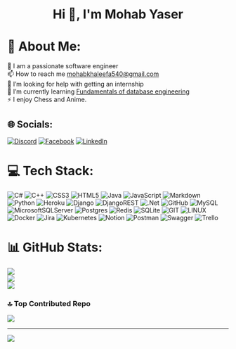 <h1 align="center">Hi 👋, I'm Mohab Yaser</h1>

# 💫 About Me:
🔭 I am a passionate software engineer<br> 📫 How to reach me mohabkhaleefa540@gmail.com<br>🤝 I’m looking for help with getting an internship<br>🌱 I’m currently learning [Fundamentals of database engineering](https://www.googleadservices.com/pagead/aclk?sa=L&ai=DChcSEwi7yIey_ZaBAxXfk2gJHfBECXkYABAAGgJ3Zg&ase=2&gclid=Cj0KCQjwxuCnBhDLARIsAB-cq1pisey_NW8d0du9O6GvT3d148cB-hYG5mV0e9MLE428hVF3RfY2ku0aAvGvEALw_wcB&ohost=www.google.com&cid=CAESa-D2ua9ugSh4kFj8Wz-76Z2cU15IUhk0UiM_ZYiTugxgr1on8Sne6gLihdXHDZ6gj8ge9k6R4oC60HGOODtPEVv7MUcJ0FkUoan8E-Mrmm7ZQG6D5XO1pJ-xbdsE25sAIbmyqQ1-pCsL-d6k&sig=AOD64_3ZHN87CWEA8EZ4mmzzDs5EU-M_yQ&q&nis=4&adurl&ved=2ahUKEwjz5YCy_ZaBAxXyeqQEHf04BhMQ0Qx6BAgNEAE)<br>⚡ I enjoy Chess and Anime.<br>


## 🌐 Socials:
[![Discord](https://img.shields.io/badge/Discord-%237289DA.svg?logo=discord&logoColor=white)](https://discord.gg/https://discord.gg/6199) [![Facebook](https://img.shields.io/badge/Facebook-%231877F2.svg?logo=Facebook&logoColor=white)](https://facebook.com/https://fb.com/mohab.yaser.161) [![LinkedIn](https://img.shields.io/badge/LinkedIn-%230077B5.svg?logo=linkedin&logoColor=white)](https://linkedin.com/in/https://linkedin.com/in/mohab-yaser-41588418b) 

# 💻 Tech Stack:
![C#](https://img.shields.io/badge/c%23-%23239120.svg?style=flat&logo=c-sharp&logoColor=white) ![C++](https://img.shields.io/badge/c++-%2300599C.svg?style=flat&logo=c%2B%2B&logoColor=white) ![CSS3](https://img.shields.io/badge/css3-%231572B6.svg?style=flat&logo=css3&logoColor=white) ![HTML5](https://img.shields.io/badge/html5-%23E34F26.svg?style=flat&logo=html5&logoColor=white) ![Java](https://img.shields.io/badge/java-%23ED8B00.svg?style=flat&logo=java&logoColor=white) ![JavaScript](https://img.shields.io/badge/javascript-%23323330.svg?style=flat&logo=javascript&logoColor=%23F7DF1E) ![Markdown](https://img.shields.io/badge/markdown-%23000000.svg?style=flat&logo=markdown&logoColor=white) ![Python](https://img.shields.io/badge/python-3670A0?style=flat&logo=python&logoColor=ffdd54) ![Heroku](https://img.shields.io/badge/heroku-%23430098.svg?style=flat&logo=heroku&logoColor=white) ![Django](https://img.shields.io/badge/django-%23092E20.svg?style=flat&logo=django&logoColor=white) ![DjangoREST](https://img.shields.io/badge/DJANGO-REST-ff1709?style=flat&logo=django&logoColor=white&color=ff1709&labelColor=gray) ![.Net](https://img.shields.io/badge/.NET-5C2D91?style=flat&logo=.net&logoColor=white) ![GitHub](https://img.shields.io/badge/GitHub-%23121011.svg?style=flat&logo=github&logoColor=white) ![MySQL](https://img.shields.io/badge/mysql-%2300f.svg?style=flat&logo=mysql&logoColor=white) ![MicrosoftSQLServer](https://img.shields.io/badge/Microsoft%20SQL%20Sever-CC2927?style=flat&logo=microsoft%20sql%20server&logoColor=white) ![Postgres](https://img.shields.io/badge/postgres-%23316192.svg?style=flat&logo=postgresql&logoColor=white) ![Redis](https://img.shields.io/badge/redis-%23DD0031.svg?style=flat&logo=redis&logoColor=white) ![SQLite](https://img.shields.io/badge/sqlite-%2307405e.svg?style=flat&logo=sqlite&logoColor=white) ![GIT](https://img.shields.io/badge/Git-fc6d26?style=flat&logo=git&logoColor=white) ![LINUX](https://img.shields.io/badge/Linux-FCC624?style=flat&logo=linux&logoColor=black) ![Docker](https://img.shields.io/badge/docker-%230db7ed.svg?style=flat&logo=docker&logoColor=white) ![Jira](https://img.shields.io/badge/jira-%230A0FFF.svg?style=flat&logo=jira&logoColor=white) ![Kubernetes](https://img.shields.io/badge/kubernetes-%23326ce5.svg?style=flat&logo=kubernetes&logoColor=white) ![Notion](https://img.shields.io/badge/Notion-%23000000.svg?style=flat&logo=notion&logoColor=white) ![Postman](https://img.shields.io/badge/Postman-FF6C37?style=flat&logo=postman&logoColor=white) ![Swagger](https://img.shields.io/badge/-Swagger-%23Clojure?style=flat&logo=swagger&logoColor=white) ![Trello](https://img.shields.io/badge/Trello-%23026AA7.svg?style=flat&logo=Trello&logoColor=white)
# 📊 GitHub Stats:
![](https://github-readme-stats.vercel.app/api?username=Mohab96&theme=radical&hide_border=false&include_all_commits=false&count_private=false)<br/>
![](https://github-readme-streak-stats.herokuapp.com/?user=Mohab96&theme=radical&hide_border=false)<br/>
![](https://github-readme-stats.vercel.app/api/top-langs/?username=Mohab96&theme=radical&hide_border=false&include_all_commits=false&count_private=false&layout=compact)

### 🔝 Top Contributed Repo
![](https://github-contributor-stats.vercel.app/api?username=Mohab96&limit=5&theme=dark&combine_all_yearly_contributions=true)

---
[![](https://visitcount.itsvg.in/api?id=Mohab96&icon=0&color=0)](https://visitcount.itsvg.in)
